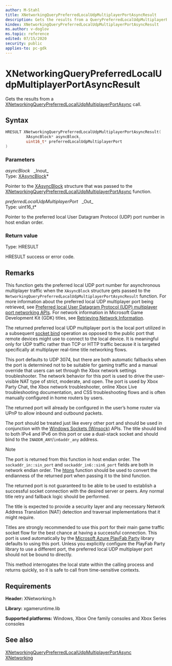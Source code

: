```yaml
---
author: M-Stahl
title: XNetworkingQueryPreferredLocalUdpMultiplayerPortAsyncResult
description: Gets the results from a QueryPreferredLocalUdpMultiplayerPortAsync call.
kindex: XNetworkingQueryPreferredLocalUdpMultiplayerPortAsyncResult
ms.author: v-doglov
ms.topic: reference
edited: 07/15/2020
security: public
applies-to: pc-gdk
---
```


# XNetworkingQueryPreferredLocalUdpMultiplayerPortAsyncResult

Gets the results from a [XNetworkingQueryPreferredLocalUdpMultiplayerPortAsync](xnetworkingquerypreferredlocaludpmultiplayerportasync.md) call.

## Syntax

```cpp
HRESULT XNetworkingQueryPreferredLocalUdpMultiplayerPortAsyncResult(
         XAsyncBlock* asyncBlock,
         uint16_t* preferredLocalUdpMultiplayerPort
)
```

### Parameters

*asyncBlock* &nbsp;&nbsp;\_Inout\_  
Type: [XAsyncBlock](../../../system/xasync/structs/xasyncblock.md)\*

Pointer to the [XAsyncBlock](../../../system/xasync/structs/xasyncblock.md) structure that was passed to the [XNetworkingQueryPreferredLocalUdpMultiplayerPortAsync](xnetworkingquerypreferredlocaludpmultiplayerportasync.md) function.

*preferredLocalUdpMultiplayerPort* &nbsp;&nbsp;\_Out\_  
Type: uint16_t\*

Pointer to the preferred local User Datagram Protocol (UDP) port number in host endian order.

### Return value

Type: HRESULT

HRESULT success or error code.

## Remarks  

This function gets the preferred local UDP port number for asynchronous multiplayer traffic when the `XAsyncBlock` structure gets passed to the `NetworkingQueryPreferredLocalUdpMultiplayerPortAsyncResult` function. For more information about the preferred local UDP multiplayer port being retrieved, see [Preferred local User Datagram Protocol (UDP) multiplayer port networking APIs](../../../../networking/overviews/game-mesh/preferred-local-udp-multiplayer-port-networking.md). For network information in Microsoft Game Development Kit (GDK) titles, see [Retrieving Network Information](../../../../networking/overviews/initialization-connectivity-networking.md).

The returned preferred local UDP multiplayer port is the local port utilized in a subsequent [socket bind](/windows/desktop/api/winsock/nf-winsock-bind) operation as opposed to the public port that remote devices might use to connect to the local device. It is meaningful only for UDP traffic rather than TCP or HTTP traffic because it is targeted specifically at multiplayer real-time title networking flows.

This port defaults to UDP 3074, but there are both automatic fallbacks when the port is determined not to be suitable for gaming traffic and a manual override that users can set through the Xbox network settings troubleshooter. The network behavior for this port is used to drive the user-visible NAT type of strict, moderate, and open. The port is used by Xbox Party Chat, the Xbox network troubleshooter, online Xbox Live troubleshooting documentation, and CSS troubleshooting flows and is often manually configured in home routers by users.

The returned port will already be configured in the user’s home router via UPnP to allow inbound and outbound packets.

The port should be treated just like every other port and should be used in conjunction with the [Windows Sockets (Winsock)](/windows/desktop/WinSock/windows-sockets-start-page-2) APIs. The title should bind to both IPv4 and IPv6 on this port or use a dual-stack socket and should bind to the `INADDR_ANY`/`in6addr_any` address.
 > [!NOTE]
 > The port is returned from this function in host endian order. The `sockaddr_in::sin_port` and `sockaddr_in6::sin6_port` fields are both in network endian order. The [htons](/windows/desktop/api/winsock/nf-winsock-htons) function should be used to convert the endianness of the returned port when passing it to the bind function.

The returned port is not guaranteed to be able to be used to establish a successful socket connection with the desired server or peers. Any normal title retry and fallback logic should be performed.

The title is expected to provide a security layer and any necessary Network Address Translation (NAT) detection and traversal implementations that it might require.

Titles are strongly recommended to use this port for their main game traffic socket flow for the best chance at having a successful connection. This port is used automatically by the [Microsoft Azure PlayFab Party](../../../../networking/overviews/game-mesh/playfab-party-intro-networking.md) library defaults to using this port. Unless you explicitly configure the PlayFab Party library to use a different port, the preferred local UDP multiplayer port should not be bound to directly.

This method interrogates the local state within the calling process and returns quickly, so it is safe to call from time-sensitive contexts.

## Requirements

**Header:** XNetworking.h

**Library:** xgameruntime.lib
  
**Supported platforms:** Windows, Xbox One family consoles and Xbox Series consoles  
  
## See also

[XNetworkingQueryPreferredLocalUdpMultiplayerPortAsync](xnetworkingquerypreferredlocaludpmultiplayerportasync.md)  
[XNetworking](../xnetworking_members.md)  
  